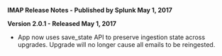 **IMAP Release Notes - Published by Splunk May 1, 2017**


**Version 2.0.1 - Released May 1, 2017**

* App now uses save\_state API to preserve ingestion state across upgrades. Upgrade will no longer cause all emails to be reingested.
